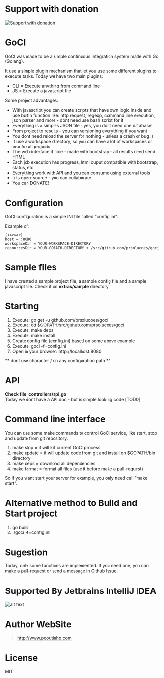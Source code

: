 # Support with donation
[![Support with donation](http://donation.pcoutinho.com/images/donate-button.png)](http://donation.pcoutinho.com/)

# GoCI

GoCI was made to be a simple continuous integration system made with Go (Golang).

It use a simple plugin mechanism that let you use some different plugins to execute tasks. Today we have two main plugins:  
- CLI = Execute anything from command line  
- JS = Execute a javascript file
  
Some project advantages:
- With javascript you can create scripts that have own logic inside and use bultin function like: http request, regexp, command line execution, json parser and more - dont need use bash script for it
- Everything is a simples JSON file - yes, you dont need one database!
- From project to results - you can versioning everything if you want
- You dont need reload the server for nothing - unless a crash or bug :)
- It use a workspace directory, so you can have a lot of workspaces or one for all projects
- The web interface if nice - made with bootstrap - all results need send HTML
- Each job execution has progress, html ouput compatible with bootstrap, status, etc
- Everything work with API and you can consume using external tools
- It is open-source - you can collaborate
- You can DONATE!

# Configuration

GoCI configuration is a simple INI file called "config.ini".

Example of:

```
[server]
host = :8080
workspaceDir = YOUR-WORKSPACE-DIRECTORY
resourcesDir = YOUR-GOPATH-DIRECTORY + /src/github.com/prsolucoes/goci
```

# Sample files

I have created a sample project file, a sample config file and a sample javascript file. Check it on **extras/sample** directory.

# Starting

1. Execute: go get -u github.com/prsolucoes/goci  
2. Execute: cd $GOPATH/src/github.com/prsolucoes/goci  
3. Execute: make deps  
4. Execute: make install  
5. Create config file (config.ini) based on some above example  
6. Execute: goci -f=config.ini
7. Open in your browser: http://localhost:8080  

** dont use character / on any configuration path **

# API

**Check file: controllers/api.go**  
Today we dont have a API doc - but is simple looking code [TODO]  

# Command line interface

You can use some make commands to control GoCI service, like start, stop and update from git repository.

1. make stop   = it will kill current GoCI process
2. make update = it will update code from git and install on $GOPATH/bin directory
3. make deps   = download all dependencies
4. make format = format all files (use it before make a pull-request)

So if you want start your server for example, you only need call "make start".

# Alternative method to Build and Start project

1. go build
2. ./goci -f=config.ini

# Sugestion

Today, only some functions are implemented. If you need one, you can make a pull-request or send a message in Github Issue.

# Supported By Jetbrains IntelliJ IDEA

![alt text](https://github.com/prsolucoes/goci/extras/jetbrains/logo.png "Supported By Jetbrains IntelliJ IDEA")

# Author WebSite

> http://www.pcoutinho.com

# License

MIT
